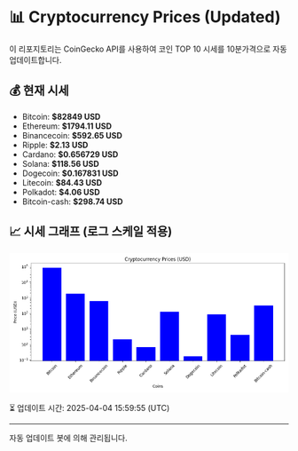 
# 📊 Cryptocurrency Prices (Updated)

이 리포지토리는 CoinGecko API를 사용하여 코인 TOP 10 시세를 10분가격으로 자동 업데이트합니다.

## 💰 현재 시세
- Bitcoin: **$82849 USD**
- Ethereum: **$1794.11 USD**
- Binancecoin: **$592.65 USD**
- Ripple: **$2.13 USD**
- Cardano: **$0.656729 USD**
- Solana: **$118.56 USD**
- Dogecoin: **$0.167831 USD**
- Litecoin: **$84.43 USD**
- Polkadot: **$4.06 USD**
- Bitcoin-cash: **$298.74 USD**

## 📈 시세 그래프 (로그 스케일 적용)
![Crypto Prices](crypto_prices.png)

⏳ 업데이트 시간: 2025-04-04 15:59:55 (UTC)

---
자동 업데이트 봇에 의해 관리됩니다.
